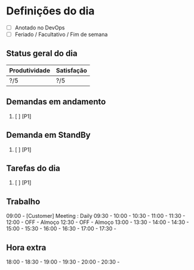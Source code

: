 # Definições do dia
- [ ] Anotado no DevOps
- [ ] Feriado / Facultativo / Fim de semana

## Status geral do dia
| Produtividade | Satisfação |
| ------------- | ---------- |
| ?/5           | ?/5        |

## Demandas em andamento
1. [ ] [P1] 

## Demanda em StandBy
1. [ ] [P1] 

## Tarefas do dia
1. [ ] [P1] 

## Trabalho
09:00 - [Customer] Meeting : Daily
09:30 - 
10:00 - 
10:30 - 
11:00 - 
11:30 - 
12:00 - OFF - Almoço
12:30 - OFF - Almoço
13:00 - 
13:30 - 
14:00 - 
14:30 - 
15:00 - 
15:30 - 
16:00 - 
16:30 - 
17:00 - 
17:30 - 

## Hora extra
18:00 - 
18:30 - 
19:00 - 
19:30 - 
20:00 - 
20:30 - 
